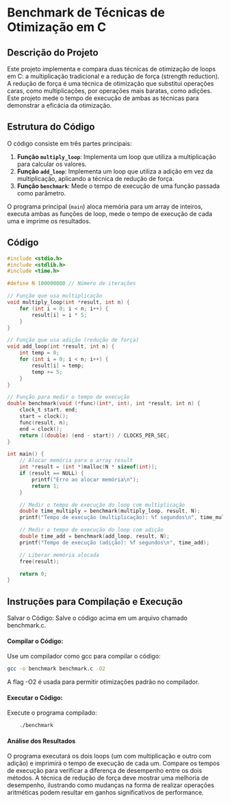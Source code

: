 # Benchmark de Técnicas de Otimização em C

## Descrição do Projeto

Este projeto implementa e compara duas técnicas de otimização de loops em C: a multiplicação tradicional e a redução de força (strength reduction). A redução de força é uma técnica de otimização que substitui operações caras, como multiplicações, por operações mais baratas, como adições. Este projeto mede o tempo de execução de ambas as técnicas para demonstrar a eficácia da otimização.

## Estrutura do Código

O código consiste em três partes principais:

1. **Função `multiply_loop`**: Implementa um loop que utiliza a multiplicação para calcular os valores.
2. **Função `add_loop`**: Implementa um loop que utiliza a adição em vez da multiplicação, aplicando a técnica de redução de força.
3. **Função `benchmark`**: Mede o tempo de execução de uma função passada como parâmetro.

O programa principal (`main`) aloca memória para um array de inteiros, executa ambas as funções de loop, mede o tempo de execução de cada uma e imprime os resultados.

## Código

```c
#include <stdio.h>
#include <stdlib.h>
#include <time.h>

#define N 100000000 // Número de iterações

// Função que usa multiplicação
void multiply_loop(int *result, int n) {
    for (int i = 0; i < n; i++) {
        result[i] = i * 5;
    }
}

// Função que usa adição (redução de força)
void add_loop(int *result, int n) {
    int temp = 0;
    for (int i = 0; i < n; i++) {
        result[i] = temp;
        temp += 5;
    }
}

// Função para medir o tempo de execução
double benchmark(void (*func)(int*, int), int *result, int n) {
    clock_t start, end;
    start = clock();
    func(result, n);
    end = clock();
    return ((double) (end - start)) / CLOCKS_PER_SEC;
}

int main() {
    // Alocar memória para o array result
    int *result = (int *)malloc(N * sizeof(int));
    if (result == NULL) {
        printf("Erro ao alocar memória\n");
        return 1;
    }

    // Medir o tempo de execução do loop com multiplicação
    double time_multiply = benchmark(multiply_loop, result, N);
    printf("Tempo de execução (multiplicação): %f segundos\n", time_multiply);

    // Medir o tempo de execução do loop com adição
    double time_add = benchmark(add_loop, result, N);
    printf("Tempo de execução (adição): %f segundos\n", time_add);

    // Liberar memória alocada
    free(result);

    return 0;
}
```

## Instruções para Compilação e Execução

Salvar o Código: Salve o código acima em um arquivo chamado benchmark.c.
    
#### Compilar o Código: 

Use um compilador como gcc para compilar o código:

```sh
gcc -o benchmark benchmark.c -O2
```

A flag -O2 é usada para permitir otimizações padrão no compilador.

#### Executar o Código: 

Execute o programa compilado:

```sh
    ./benchmark
```

#### Análise dos Resultados

O programa executará os dois loops (um com multiplicação e outro com adição) e imprimirá o tempo de execução de cada um. Compare os tempos de execução para verificar a diferença de desempenho entre os dois métodos. A técnica de redução de força deve mostrar uma melhoria de desempenho, ilustrando como mudanças na forma de realizar operações aritméticas podem resultar em ganhos significativos de performance.
